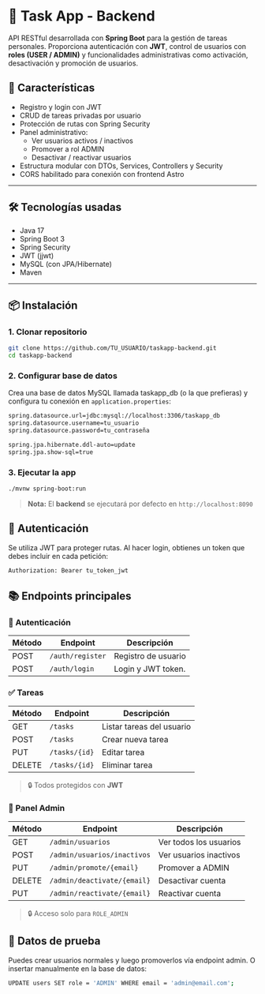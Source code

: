 # 🧠 Task App - Backend

API RESTful desarrollada con **Spring Boot** para la gestión de tareas personales. Proporciona autenticación con **JWT**, control de usuarios con **roles (USER / ADMIN)** y funcionalidades administrativas como activación, desactivación y promoción de usuarios.

## 🚀 Características

- Registro y login con JWT
- CRUD de tareas privadas por usuario
- Protección de rutas con Spring Security
- Panel administrativo:
  - Ver usuarios activos / inactivos
  - Promover a rol ADMIN
  - Desactivar / reactivar usuarios
- Estructura modular con DTOs, Services, Controllers y Security
- CORS habilitado para conexión con frontend Astro

---

## 🛠️ Tecnologías usadas

- Java 17
- Spring Boot 3
- Spring Security
- JWT (jjwt)
- MySQL (con JPA/Hibernate)
- Maven

---

## 📦 Instalación

### 1. Clonar repositorio

```bash
git clone https://github.com/TU_USUARIO/taskapp-backend.git
cd taskapp-backend
```

### 2. Configurar base de datos
Crea una base de datos MySQL llamada taskapp_db (o la que prefieras) y configura tu conexión en `application.properties`:

```bash
spring.datasource.url=jdbc:mysql://localhost:3306/taskapp_db
spring.datasource.username=tu_usuario
spring.datasource.password=tu_contraseña

spring.jpa.hibernate.ddl-auto=update
spring.jpa.show-sql=true
```

### 3. Ejecutar la app

```bash
./mvnw spring-boot:run
```
> **Nota:** El **backend** se ejecutará por defecto en `http://localhost:8090`

## 🔐 Autenticación

Se utiliza JWT para proteger rutas.
Al hacer login, obtienes un token que debes incluir en cada petición:

```bash
Authorization: Bearer tu_token_jwt
```

## 📚 Endpoints principales

### 🔐 Autenticación

|Método |Endpoint          |Descripción         |
|-------|------------------|--------------------|
|POST   |`/auth/register`  |Registro de usuario |
|POST   |`/auth/login`     |Login y JWT token.  |

### ✅ Tareas

|Método |Endpoint        |Descripción               |
|-------|----------------|--------------------------|
|GET    |`/tasks`        |Listar tareas del usuario |
|POST   |`/tasks`        |Crear nueva tarea         |
|PUT    |`/tasks/{id}`   |Editar tarea              |
|DELETE |`/tasks/{id}`   |Eliminar tarea            |
> 🔒 Todos protegidos con **JWT**

### 👑 Panel Admin

|Método |Endpoint                    |Descripción               |
|-------|----------------------------|--------------------------|
|GET    |`/admin/usuarios`           |Ver todos los usuarios    |
|POST   |`/admin/usuarios/inactivos` |Ver usuarios inactivos    |
|PUT    |`/admin/promote/{email}`    |Promover a ADMIN          |
|DELETE |`/admin/deactivate/{email}` |Desactivar cuenta         |
|PUT    |`/admin/reactivate/{email}` |Reactivar cuenta          |
> 🔒 Acceso solo para `ROLE_ADMIN`

## 🧪 Datos de prueba

Puedes crear usuarios normales y luego promoverlos vía endpoint admin.
O insertar manualmente en la base de datos:

```bash
UPDATE users SET role = 'ADMIN' WHERE email = 'admin@email.com';
```

